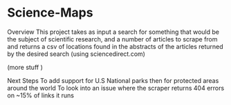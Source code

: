 # Science-Maps
Overview
	This project takes as input a search for something that would be the subject of scientific research, and a number of articles to scrape from and returns a csv of locations found in the abstracts of the articles returned by the desired search (using sciencedirect.com)

(more stuff )


Next Steps 
	To add support for U.S National parks then for protected areas around the world 
	To look into an issue where the scraper returns 404 errors on ~15% of links it runs
